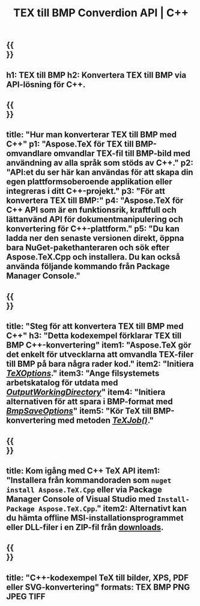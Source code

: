 ﻿---
translation: true
template: /_templates/_conversion-child-cpp.md
title: TEX till BMP Converdion API | C++
description: TEX till BMP konvertering funktionalitet. Integrera detta lokala C++-bibliotek i ditt projekt eller använd plattformsoberoende applikationer för att konvertera TeX till BMP.
keywords: tex till bmp api cpp, tex2bmp integrera c++
url: /cpp/conversion/tex-to-bmp/
family: tex
platformtag: cpp
feature: conversion
informat: TEX
outformat: BMP
otherformats: PNG JPEG TIFF PDF SVG XPS
---

{{<section banner>}}
---
h1: TEX till BMP
h2: Konvertera TEX till BMP via API-lösning för C++.
---

{{<section overview>}}
---
title: "Hur man konverterar TEX till BMP med C++"
p1: "Aspose.TeX för TEX till BMP-omvandlare omvandlar TEX-fil till BMP-bild med användning av alla språk som stöds av C++."
p2: "API:et du ser här kan användas för att skapa din egen plattformsoberoende applikation eller integreras i ditt C++-projekt."
p3: "För att konvertera TEX till BMP:"
p4: "Aspose.TeX för C++ API som är en funktionsrik, kraftfull och lättanvänd API för dokumentmanipulering och konvertering för C++-plattform."
p5: "Du kan ladda ner den senaste versionen direkt, öppna bara NuGet-pakethanteraren och sök efter Aspose.TeX.Cpp och installera. Du kan också använda följande kommando från Package Manager Console."
---

{{<section feature1>}}
---
title: "Steg för att konvertera TEX till BMP med C++"
h3: "Detta kodexempel förklarar TEX till BMP C++-konvertering"
item1: "Aspose.TeX gör det enkelt för utvecklarna att omvandla TEX-filer till BMP på bara några rader kod."
item2: "Initiera [*TeXOptions*](https://reference.aspose.com/tex/cpp/class/aspose.te_x.te_x_options)."
item3: "Ange filsystemets arbetskatalog för utdata med [*OutputWorkingDirectory*](https://reference.aspose.com/tex/cpp/class/aspose.te_x.te_x_options#aa4f4ea6dab7db5ba1b40800495f16f63)"
item4: "Initiera alternativen för att spara i BMP-format med [*BmpSaveOptions*](https://reference.aspose.com/tex/cpp/class/aspose.te_x.presentation.image.bmp_save_options)"
item5: "Kör TeX till BMP-konvertering med metoden [*TeXJob()*](https://reference.aspose.com/tex/cpp/class/aspose.te_x.te_x_job)."
---

{{<section feature2>}}
---
title: Kom igång med C++ TeX API
item1: "Installera från kommandoraden som ```nuget install Aspose.TeX.Cpp``` eller via Package Manager Console of Visual Studio med ```Install-Package Aspose.TeX.Cpp```."
item2: Alternativt kan du hämta offline MSI-installationsprogrammet eller DLL-filer i en ZIP-fil från [downloads](https://releases.aspose.com/tex/cpp).
---

{{<section widget>}}
---
title: "C++-kodexempel TeX till bilder, XPS, PDF eller SVG-konvertering"
formats: TEX BMP PNG JPEG TIFF
---

